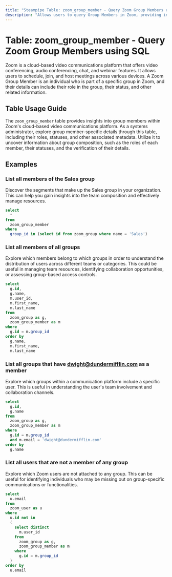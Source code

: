```yaml
---
title: "Steampipe Table: zoom_group_member - Query Zoom Group Members using SQL"
description: "Allows users to query Group Members in Zoom, providing insights into group composition, member roles, and member statuses."
---
```


# Table: zoom_group_member - Query Zoom Group Members using SQL

Zoom is a cloud-based video communications platform that offers video conferencing, audio conferencing, chat, and webinar features. It allows users to schedule, join, and host meetings across various devices. A Zoom Group Member is an individual who is part of a specific group in Zoom, and their details can include their role in the group, their status, and other related information.

## Table Usage Guide

The `zoom_group_member` table provides insights into group members within Zoom's cloud-based video communications platform. As a systems administrator, explore group member-specific details through this table, including their roles, statuses, and other associated metadata. Utilize it to uncover information about group composition, such as the roles of each member, their statuses, and the verification of their details.

## Examples

### List all members of the Sales group
Discover the segments that make up the Sales group in your organization. This can help you gain insights into the team composition and effectively manage resources.

```sql
select
  *
from
  zoom_group_member
where
  group_id in (select id from zoom_group where name = 'Sales')
```

### List all members of all groups
Explore which members belong to which groups in order to understand the distribution of users across different teams or categories. This could be useful in managing team resources, identifying collaboration opportunities, or assessing group-based access controls.

```sql
select
  g.id,
  g.name,
  m.user_id,
  m.first_name,
  m.last_name
from
  zoom_group as g,
  zoom_group_member as m
where
  g.id = m.group_id
order by
  g.name,
  m.first_name,
  m.last_name
```

### List all groups that have dwight@dundermifflin.com as a member
Explore which groups within a communication platform include a specific user. This is useful in understanding the user's team involvement and collaboration channels.

```sql
select
  g.id,
  g.name
from
  zoom_group as g,
  zoom_group_member as m
where
  g.id = m.group_id
  and m.email = 'dwight@dundermifflin.com'
order by
  g.name
```

### List all users that are not a member of any group
Explore which Zoom users are not attached to any group. This can be useful for identifying individuals who may be missing out on group-specific communications or functionalities.

```sql
select
  u.email
from
  zoom_user as u
where
  u.id not in
  (
    select distinct
      m.user_id
    from
      zoom_group as g,
      zoom_group_member as m
    where
      g.id = m.group_id
  )
order by
  u.email
```